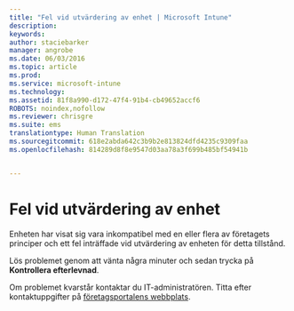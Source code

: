 ```yaml
---
title: "Fel vid utvärdering av enhet | Microsoft Intune"
description: 
keywords: 
author: staciebarker
manager: angrobe
ms.date: 06/03/2016
ms.topic: article
ms.prod: 
ms.service: microsoft-intune
ms.technology: 
ms.assetid: 81f8a990-d172-47f4-91b4-cb49652accf6
ROBOTS: noindex,nofollow
ms.reviewer: chrisgre
ms.suite: ems
translationtype: Human Translation
ms.sourcegitcommit: 618e2abda642c3b9b2e813824dfd4235c9309faa
ms.openlocfilehash: 814289d8f8e9547d03aa78a3f699b485bf54941b


---
```



# Fel vid utvärdering av enhet
Enheten har visat sig vara inkompatibel med en eller flera av företagets principer och ett fel inträffade vid utvärdering av enheten för detta tillstånd.

Lös problemet genom att vänta några minuter och sedan trycka på **Kontrollera efterlevnad**.

Om problemet kvarstår kontaktar du IT-administratören. Titta efter kontaktuppgifter på [företagsportalens webbplats](http://portal.manage.microsoft.com).



<!--HONumber=Jul16_HO4-->


